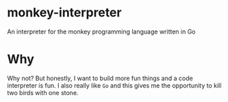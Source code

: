 # monkey-interpreter
An interpreter for the monkey programming language written in Go

# Why

Why not? But honestly, I want to build more fun things and a code interpreter is fun. I also really like `Go` and this gives me the opportunity to kill two birds with one stone.
